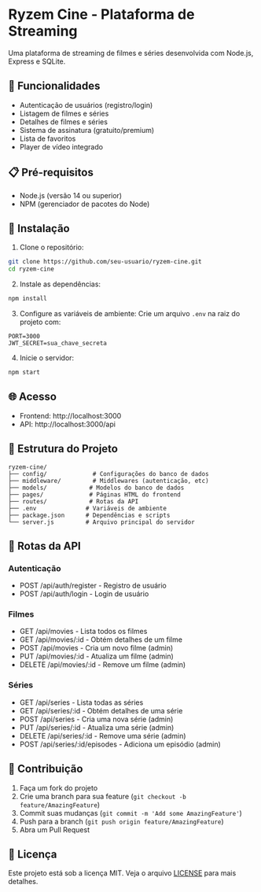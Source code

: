 # Ryzem Cine - Plataforma de Streaming

Uma plataforma de streaming de filmes e séries desenvolvida com Node.js, Express e SQLite.

## 🚀 Funcionalidades

- Autenticação de usuários (registro/login)
- Listagem de filmes e séries
- Detalhes de filmes e séries
- Sistema de assinatura (gratuito/premium)
- Lista de favoritos
- Player de vídeo integrado

## 📋 Pré-requisitos

- Node.js (versão 14 ou superior)
- NPM (gerenciador de pacotes do Node)

## 🔧 Instalação

1. Clone o repositório:
```bash
git clone https://github.com/seu-usuario/ryzem-cine.git
cd ryzem-cine
```

2. Instale as dependências:
```bash
npm install
```

3. Configure as variáveis de ambiente:
Crie um arquivo `.env` na raiz do projeto com:
```
PORT=3000
JWT_SECRET=sua_chave_secreta
```

4. Inicie o servidor:
```bash
npm start
```

## 🌐 Acesso

- Frontend: http://localhost:3000
- API: http://localhost:3000/api

## 📁 Estrutura do Projeto

```
ryzem-cine/
├── config/             # Configurações do banco de dados
├── middleware/         # Middlewares (autenticação, etc)
├── models/            # Modelos do banco de dados
├── pages/             # Páginas HTML do frontend
├── routes/            # Rotas da API
├── .env              # Variáveis de ambiente
├── package.json      # Dependências e scripts
└── server.js         # Arquivo principal do servidor
```

## 🔐 Rotas da API

### Autenticação
- POST /api/auth/register - Registro de usuário
- POST /api/auth/login - Login de usuário

### Filmes
- GET /api/movies - Lista todos os filmes
- GET /api/movies/:id - Obtém detalhes de um filme
- POST /api/movies - Cria um novo filme (admin)
- PUT /api/movies/:id - Atualiza um filme (admin)
- DELETE /api/movies/:id - Remove um filme (admin)

### Séries
- GET /api/series - Lista todas as séries
- GET /api/series/:id - Obtém detalhes de uma série
- POST /api/series - Cria uma nova série (admin)
- PUT /api/series/:id - Atualiza uma série (admin)
- DELETE /api/series/:id - Remove uma série (admin)
- POST /api/series/:id/episodes - Adiciona um episódio (admin)

## 👥 Contribuição

1. Faça um fork do projeto
2. Crie uma branch para sua feature (`git checkout -b feature/AmazingFeature`)
3. Commit suas mudanças (`git commit -m 'Add some AmazingFeature'`)
4. Push para a branch (`git push origin feature/AmazingFeature`)
5. Abra um Pull Request

## 📝 Licença

Este projeto está sob a licença MIT. Veja o arquivo [LICENSE](LICENSE) para mais detalhes. 